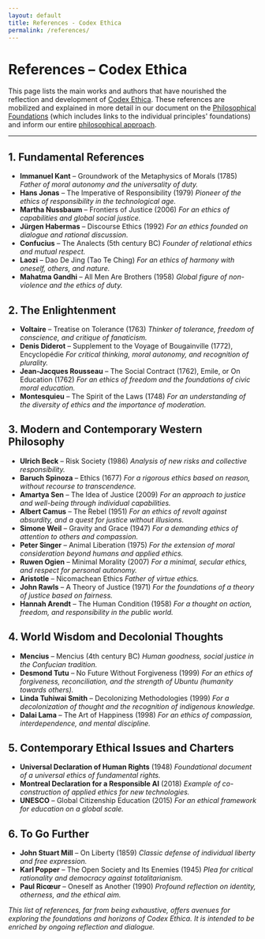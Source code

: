 ```yaml
---
layout: default
title: References - Codex Ethica
permalink: /references/
---
```


# References – Codex Ethica

This page lists the main works and authors that have nourished the reflection and development of [Codex Ethica](/manifesto/). These references are mobilized and explained in more detail in our document on the [Philosophical Foundations](/philosophy/) (which includes links to the individual principles' foundations) and inform our entire [philosophical approach](/philosophy/).

---

## 1. Fundamental References

- **Immanuel Kant** – Groundwork of the Metaphysics of Morals (1785)
  _Father of moral autonomy and the universality of duty._
- **Hans Jonas** – The Imperative of Responsibility (1979)
  _Pioneer of the ethics of responsibility in the technological age._
- **Martha Nussbaum** – Frontiers of Justice (2006)
  _For an ethics of capabilities and global social justice._
- **Jürgen Habermas** – Discourse Ethics (1992)
  _For an ethics founded on dialogue and rational discussion._
- **Confucius** – The Analects (5th century BC)
  _Founder of relational ethics and mutual respect._
- **Laozi** – Dao De Jing (Tao Te Ching)
  _For an ethics of harmony with oneself, others, and nature._
- **Mahatma Gandhi** – All Men Are Brothers (1958)
  _Global figure of non-violence and the ethics of duty._

## 2. The Enlightenment

- **Voltaire** – Treatise on Tolerance (1763)
  _Thinker of tolerance, freedom of conscience, and critique of fanaticism._
- **Denis Diderot** – Supplement to the Voyage of Bougainville (1772), Encyclopédie
  _For critical thinking, moral autonomy, and recognition of plurality._
- **Jean-Jacques Rousseau** – The Social Contract (1762), Emile, or On Education (1762)
  _For an ethics of freedom and the foundations of civic moral education._
- **Montesquieu** – The Spirit of the Laws (1748)
  _For an understanding of the diversity of ethics and the importance of moderation._

## 3. Modern and Contemporary Western Philosophy

- **Ulrich Beck** – Risk Society (1986)
  _Analysis of new risks and collective responsibility._
- **Baruch Spinoza** – Ethics (1677)
  _For a rigorous ethics based on reason, without recourse to transcendence._
- **Amartya Sen** – The Idea of Justice (2009)
  _For an approach to justice and well-being through individual capabilities._
- **Albert Camus** – The Rebel (1951)
  _For an ethics of revolt against absurdity, and a quest for justice without illusions._
- **Simone Weil** – Gravity and Grace (1947)
  _For a demanding ethics of attention to others and compassion._
- **Peter Singer** – Animal Liberation (1975)
  _For the extension of moral consideration beyond humans and applied ethics._
- **Ruwen Ogien** – Minimal Morality (2007)
  _For a minimal, secular ethics, and respect for personal autonomy._
- **Aristotle** – Nicomachean Ethics
  _Father of virtue ethics._
- **John Rawls** – A Theory of Justice (1971)
  _For the foundations of a theory of justice based on fairness._
- **Hannah Arendt** – The Human Condition (1958)
  _For a thought on action, freedom, and responsibility in the public world._

## 4. World Wisdom and Decolonial Thoughts

- **Mencius** – Mencius (4th century BC)
  _Human goodness, social justice in the Confucian tradition._
- **Desmond Tutu** – No Future Without Forgiveness (1999)
  _For an ethics of forgiveness, reconciliation, and the strength of Ubuntu (humanity towards others)._
- **Linda Tuhiwai Smith** – Decolonizing Methodologies (1999)
  _For a decolonization of thought and the recognition of indigenous knowledge._
- **Dalai Lama** – The Art of Happiness (1998)
  _For an ethics of compassion, interdependence, and mental discipline._

## 5. Contemporary Ethical Issues and Charters

- **Universal Declaration of Human Rights** (1948)
  _Foundational document of a universal ethics of fundamental rights._
- **Montreal Declaration for a Responsible AI** (2018)
  _Example of co-construction of applied ethics for new technologies._
- **UNESCO** – Global Citizenship Education (2015)
  _For an ethical framework for education on a global scale._

## 6. To Go Further

- **John Stuart Mill** – On Liberty (1859)
  _Classic defense of individual liberty and free expression._
- **Karl Popper** – The Open Society and Its Enemies (1945)
  _Plea for critical rationality and democracy against totalitarianism._
- **Paul Ricœur** – Oneself as Another (1990)
  _Profound reflection on identity, otherness, and the ethical aim._

*This list of references, far from being exhaustive, offers avenues for exploring the foundations and horizons of Codex Ethica. It is intended to be enriched by ongoing reflection and dialogue.* 